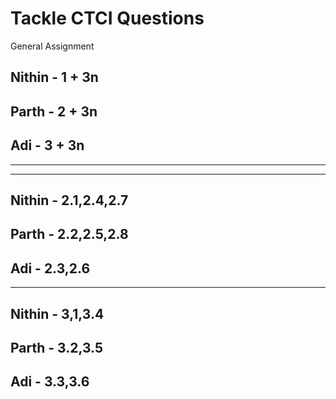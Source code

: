# Tackle CTCI Questions

General Assignment

## Nithin - 1 + 3n
## Parth - 2 + 3n
## Adi - 3 + 3n
-----------------------------------------------------------------------------
-----------------------------------------------------------------------------

## Nithin - 2.1,2.4,2.7
## Parth - 2.2,2.5,2.8
## Adi - 2.3,2.6

-----------------------------------------------------------------------------

## Nithin - 3,1,3.4
## Parth - 3.2,3.5
## Adi - 3.3,3.6
